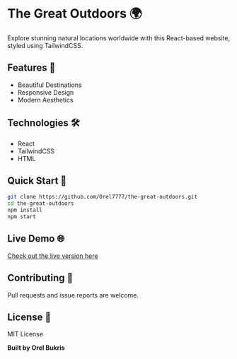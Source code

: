 # The Great Outdoors 🌍

Explore stunning natural locations worldwide with this React-based website, styled using TailwindCSS.

## Features 🌟
- Beautiful Destinations
- Responsive Design
- Modern Aesthetics

## Technologies 🛠️
- React
- TailwindCSS
- HTML

## Quick Start 🚀
```bash
git clone https://github.com/Orel7777/the-great-outdoors.git
cd the-great-outdoors
npm install
npm start
```

## Live Demo 🌐
[Check out the live version here](#) <!-- (https://66d60c7be190003b7860efc7--nature-travel-world.netlify.app/) -->

## Contributing 🤝
Pull requests and issue reports are welcome.

## License 📜
MIT License

**Built by Orel Bukris**
